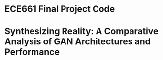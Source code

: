 # ECE661 Final Project Code
# Synthesizing Reality: A Comparative Analysis of GAN Architectures and Performance

